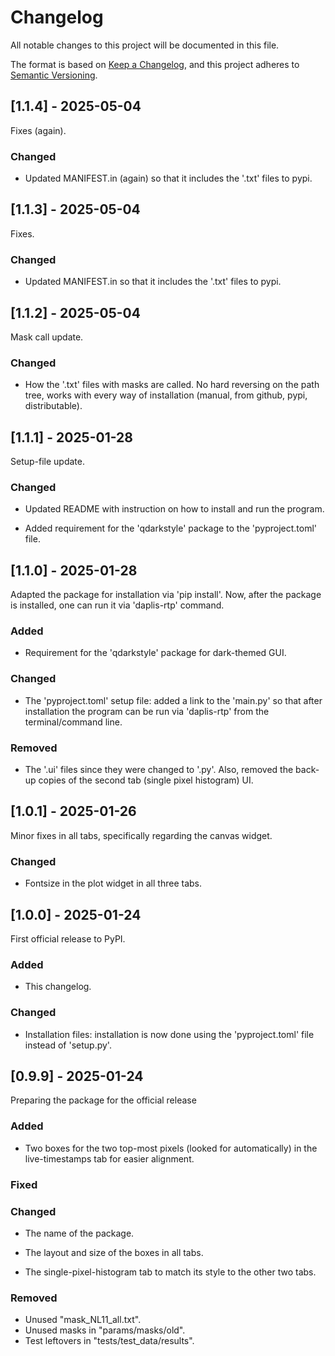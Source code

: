 # Changelog

All notable changes to this project will be documented in this file.

The format is based on [Keep a Changelog](https://keepachangelog.com/en/1.1.0/),
and this project adheres to [Semantic Versioning](https://semver.org/spec/v2.0.0.html).

## [1.1.4] - 2025-05-04

Fixes (again).

### Changed

- Updated MANIFEST.in (again) so that it includes the '.txt' files to pypi.

## [1.1.3] - 2025-05-04

Fixes.

### Changed

- Updated MANIFEST.in so that it includes the '.txt' files to pypi.

## [1.1.2] - 2025-05-04

Mask call update.

### Changed

- How the '.txt' files with masks are called. No hard reversing on the path tree, works with every way of installation (manual, from github, pypi, distributable).

## [1.1.1] - 2025-01-28

Setup-file update.

### Changed

- Updated README with instruction on how to install and run the program.

- Added requirement for the 'qdarkstyle' package to the 'pyproject.toml' 
file.

## [1.1.0] - 2025-01-28

Adapted the package for installation via 'pip install'. Now, after
the package is installed, one can run it via 'daplis-rtp' command.

### Added

- Requirement for the 'qdarkstyle' package for dark-themed GUI.

### Changed

- The 'pyproject.toml' setup file: added a link to the 'main.py' so that
after installation the program can be run via 'daplis-rtp' from the 
terminal/command line.

### Removed

- The '.ui' files since they were changed to '.py'. Also, removed the
back-up copies of the second tab (single pixel histogram) UI.

## [1.0.1] - 2025-01-26

Minor fixes in all tabs, specifically regarding the canvas widget.

### Changed

- Fontsize in the plot widget in all three tabs.

## [1.0.0] - 2025-01-24

First official release to PyPI.

### Added

- This changelog.

### Changed

- Installation files: installation is now done using the 'pyproject.toml' 
file instead of 'setup.py'.

## [0.9.9] - 2025-01-24

Preparing the package for the official release

### Added

- Two boxes for the two top-most pixels (looked for automatically) in 
the live-timestamps tab for easier alignment.

### Fixed

### Changed

- The name of the package.

- The layout and size of the boxes in all tabs.

- The single-pixel-histogram tab to match its style to the other
two tabs.

### Removed

- Unused "mask_NL11_all.txt".
- Unused masks in "params/masks/old".
- Test leftovers in "tests/test_data/results".
